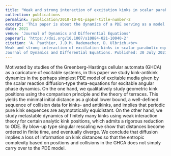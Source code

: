 ```yaml
---
title: "Weak and strong interaction of excitation kinks in scalar parabolic equations"
collection: publications
permalink: /publication/2010-10-01-paper-title-number-2
excerpt: 'This paper is about the dynamics of a PDE serving as a model for excitable media.'
date: 2021
venue: 'Journal of Dynamics and Differential Equations'
paperurl: 'https://doi.org/10.1007/s10884-021-10040-2'
citation: 'A. Pauthier, J.D.M. Rademacher, D. Ulbrich.<br>
Weak and strong interaction of excitation kinks in scalar parabolic equations.<br>
Journal of Dynamics and Differential Equations. Published: 30 July 2021; Volume 35, pages 2199-2235, (2023)<br>'
---
```


Motivated by studies of the Greenberg-Hastings cellular automata (GHCA) as a caricature of excitable systems, in this paper we study kink-antikink dynamics in the perhaps simplest PDE model of excitable media given by the scalar reaction diffusion-type 
theta-equations for excitable angular phase dynamics. On the one hand, we qualitatively study geometric kink positions using the comparison principle and the theory of terraces. This yields the minimal initial distance as a global lower bound, a well-defined sequence of collision data for kinks- and antikinks, and implies that periodic pure kink sequences are asymptotically equidistant. On the other hand, we study metastable dynamics of finitely many kinks using weak interaction theory for certain analytic kink positions, which admits a rigorous reduction to ODE. By blow-up type singular rescaling we show that distances become ordered in finite time, and eventually diverge. We conclude that diffusion implies a loss of information on kink distances so that the entropic complexity based on positions and collisions in the GHCA does not simply carry over to the PDE model.
